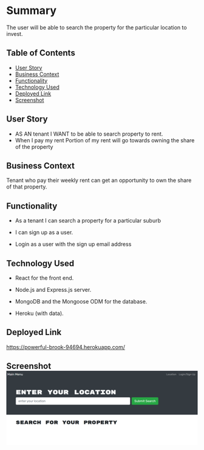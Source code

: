 # Summary
The user will be able to search the property for the particular location to invest.


## Table of Contents
- [User Story](#userstory)
- [Business Context](#businesscontext)
- [Functionality](#functionality)
- [Technology Used](#technologyused)
- [Deployed Link](#deployedlink)
- [Screenshot](#screenshot)


## User Story

* AS AN tenant
I WANT to be able to search property to rent.
* When I pay my rent
Portion of my rent will go towards owning the share of the property


## Business Context

Tenant who pay their weekly rent can get an opportunity to own the share of that property.

## Functionality

* As a tenant I can search a property for a particular suburb

* I can sign up as a user.

* Login as a user with the sign up email address

## Technology Used

* React for the front end.

* Node.js and Express.js server.

* MongoDB and the Mongoose ODM for the database.

* Heroku (with data).

## Deployed Link

https://powerful-brook-94694.herokuapp.com/

## Screenshot![](./screenshot.PNG "Description goes here")
